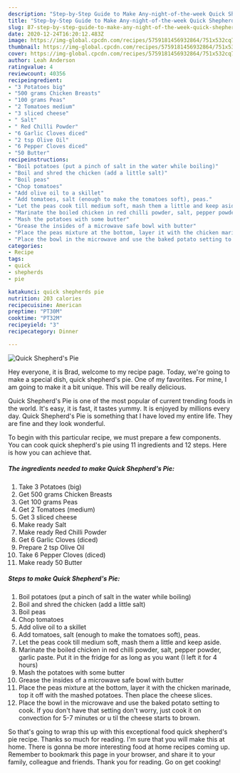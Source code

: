 ```yaml
---
description: "Step-by-Step Guide to Make Any-night-of-the-week Quick Shepherd&amp;#39;s Pie"
title: "Step-by-Step Guide to Make Any-night-of-the-week Quick Shepherd&amp;#39;s Pie"
slug: 87-step-by-step-guide-to-make-any-night-of-the-week-quick-shepherd-and-39-s-pie
date: 2020-12-24T16:20:12.483Z
image: https://img-global.cpcdn.com/recipes/5759181456932864/751x532cq70/quick-shepherds-pie-recipe-main-photo.jpg
thumbnail: https://img-global.cpcdn.com/recipes/5759181456932864/751x532cq70/quick-shepherds-pie-recipe-main-photo.jpg
cover: https://img-global.cpcdn.com/recipes/5759181456932864/751x532cq70/quick-shepherds-pie-recipe-main-photo.jpg
author: Leah Anderson
ratingvalue: 4
reviewcount: 40356
recipeingredient:
- "3 Potatoes big"
- "500 grams Chicken Breasts"
- "100 grams Peas"
- "2 Tomatoes medium"
- "3 sliced cheese"
- " Salt"
- " Red Chilli Powder"
- "6 Garlic Cloves diced"
- "2 tsp Olive Oil"
- "6 Pepper Cloves diced"
- "50 Butter"
recipeinstructions:
- "Boil potatoes (put a pinch of salt in the water while boiling)"
- "Boil and shred the chicken (add a little salt)"
- "Boil peas"
- "Chop tomatoes"
- "Add olive oil to a skillet"
- "Add tomatoes, salt (enough to make the tomatoes soft), peas."
- "Let the peas cook till medium soft, mash them a little and keep aside."
- "Marinate the boiled chicken in red chilli powder, salt, pepper powder, garlic paste. Put it in the fridge for as long as you want (I left it for 4 hours)"
- "Mash the potatoes with some butter"
- "Grease the insides of a microwave safe bowl with butter"
- "Place the peas mixture at the bottom, layer it with the chicken marinade, top it off with the mashed potatoes. Then place the cheese slices."
- "Place the bowl in the microwave and use the baked potato setting to cook. If you don&#39;t have that setting don&#39;t worry, just cook it on convection for 5-7 minutes or u til the cheese starts to brown."
categories:
- Recipe
tags:
- quick
- shepherds
- pie

katakunci: quick shepherds pie 
nutrition: 203 calories
recipecuisine: American
preptime: "PT30M"
cooktime: "PT32M"
recipeyield: "3"
recipecategory: Dinner

---
```



![Quick Shepherd&#39;s Pie](https://img-global.cpcdn.com/recipes/5759181456932864/751x532cq70/quick-shepherds-pie-recipe-main-photo.jpg)

Hey everyone, it is Brad, welcome to my recipe page. Today, we're going to make a special dish, quick shepherd&#39;s pie. One of my favorites. For mine, I am going to make it a bit unique. This will be really delicious.



Quick Shepherd&#39;s Pie is one of the most popular of current trending foods in the world. It's easy, it is fast, it tastes yummy. It is enjoyed by millions every day. Quick Shepherd&#39;s Pie is something that I have loved my entire life. They are fine and they look wonderful.


To begin with this particular recipe, we must prepare a few components. You can cook quick shepherd&#39;s pie using 11 ingredients and 12 steps. Here is how you can achieve that.

<!--inarticleads1-->

##### The ingredients needed to make Quick Shepherd&#39;s Pie:

1. Take 3 Potatoes (big)
1. Get 500 grams Chicken Breasts
1. Get 100 grams Peas
1. Get 2 Tomatoes (medium)
1. Get 3 sliced cheese
1. Make ready  Salt
1. Make ready  Red Chilli Powder
1. Get 6 Garlic Cloves (diced)
1. Prepare 2 tsp Olive Oil
1. Take 6 Pepper Cloves (diced)
1. Make ready 50 Butter




<!--inarticleads2-->

##### Steps to make Quick Shepherd&#39;s Pie:

1. Boil potatoes (put a pinch of salt in the water while boiling)
1. Boil and shred the chicken (add a little salt)
1. Boil peas
1. Chop tomatoes
1. Add olive oil to a skillet
1. Add tomatoes, salt (enough to make the tomatoes soft), peas.
1. Let the peas cook till medium soft, mash them a little and keep aside.
1. Marinate the boiled chicken in red chilli powder, salt, pepper powder, garlic paste. Put it in the fridge for as long as you want (I left it for 4 hours)
1. Mash the potatoes with some butter
1. Grease the insides of a microwave safe bowl with butter
1. Place the peas mixture at the bottom, layer it with the chicken marinade, top it off with the mashed potatoes. Then place the cheese slices.
1. Place the bowl in the microwave and use the baked potato setting to cook. If you don&#39;t have that setting don&#39;t worry, just cook it on convection for 5-7 minutes or u til the cheese starts to brown.




So that's going to wrap this up with this exceptional food quick shepherd&#39;s pie recipe. Thanks so much for reading. I'm sure that you will make this at home. There is gonna be more interesting food at home recipes coming up. Remember to bookmark this page in your browser, and share it to your family, colleague and friends. Thank you for reading. Go on get cooking!
